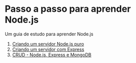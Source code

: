 # Passo a passo para aprender Node.js

Um guia de estudo para aprender Node.js

1. [Criando um servidor Node.js puro](https://github.com/rodrigozan/nodejs-passo-a-passo/tree/servidor-node-puro)
2. [Criando um servidor com Express](https://github.com/rodrigozan/nodejs-passo-a-passo/tree/servidor-node-express)
3. [CRUD - Node.js, Express e MongoDB](https://github.com/rodrigozan/nodejs-passo-a-passo/tree/crud-express-mongodb) 
